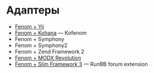 Адаптеры
========

* [Fenom + Yii](https://bitbucket.org/RSol/rfenomviewrender)
* [Fenom + Kohana](https://github.com/2bj/kofenom) — Kofenom
* Fenom + Symphony
* Fenom + Symphony2
* Fenom + Zend Framework 2
* [Fenom + MODX Revolution](https://docs.modx.pro/components/pdotools/parser#Шаблонизатор-Fenom)  
* [Fenom + Slim Framework 3](https://github.com/runcmf/runbb-ext-renderer) — RunBB forum extension  
